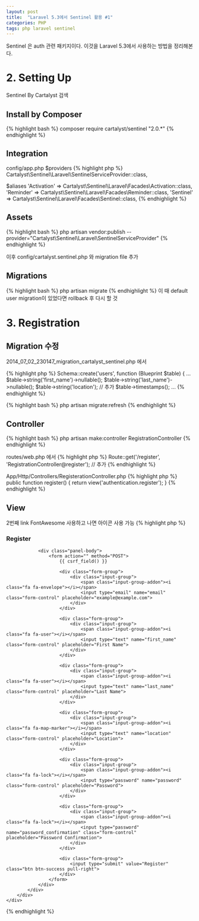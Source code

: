 ```yaml
---
layout: post
title:  "Laravel 5.3에서 Sentinel 활용 #1"
categories: PHP
tags: php laravel sentinel
---
```

Sentinel 은 auth 관련 패키지이다. 이것을 Laravel 5.3에서 사용하는 방법을 정리해본다.

# 2. Setting Up
Sentinel By Cartalyst 검색

## Install by Composer
{% highlight bash %}
composer require cartalyst/sentinel "2.0.*"
{% endhighlight %}

## Integration
config/app.php
$providers
{% highlight php %}
Cartalyst\Sentinel\Laravel\SentinelServiceProvider::class,

$aliases
'Activation' => Cartalyst\Sentinel\Laravel\Facades\Activation::class,
'Reminder'   => Cartalyst\Sentinel\Laravel\Facades\Reminder::class,
'Sentinel'   => Cartalyst\Sentinel\Laravel\Facades\Sentinel::class,
{% endhighlight %}

## Assets
{% highlight bash %}
php artisan vendor:publish --provider="Cartalyst\Sentinel\Laravel\SentinelServiceProvider"
{% endhighlight %}

이후 config/cartalyst.sentinel.php 와 migration file 추가

## Migrations
{% highlight bash %}
php artisan migrate
{% endhighlight %}
이 때 default user migration이 있었다면 rollback 후 다시 할 것

# 3. Registration
## Migration 수정

2014_07_02_230147_migration_cartalyst_sentinel.php 에서

{% highlight php %}
Schema::create('users', function (Blueprint $table) {
...
    $table->string('first_name')->nullable();
    $table->string('last_name')->nullable();
    $table->string('location');     // 추가
    $table->timestamps();
...
{% endhighlight %}

{% highlight bash %}
php artisan migrate:refresh
{% endhighlight %}

## Controller
{% highlight bash %}
php artisan make:controller RegistrationController
{% endhighlight %}

routes/web.php 에서
{% highlight php %}
Route::get('/register', 'RegistrationController@register'); // 추가
{% endhighlight %}

App/Http/Controllers/RegisterationController.php
{% highlight php %}
public function register()
{
    return view('authentication.register');
}
{% endhighlight %}

## View
2번째 link FontAwesome 사용하고 나면 아이콘 사용 가능
{% highlight php %}
<link rel="stylesheet" href="https://maxcdn.bootstrapcdn.com/bootstrap/3.3.7/css/bootstrap.min.css">
<link rel="stylesheet" href="https://maxcdn.bootstrapcdn.com/font-awesome/4.7.0/css/font-awesome.min.css">

<div class="container">
    <div class="row">
        <div class="col-md-6 col-md-offset-3">
            <div class="panel panel-primary">
                <div class="panel-heading">
                    <h3 class="panel-title">Register</h3>
                </div>

                <div class="panel-body">
                    <form action="" method="POST">
                        {{ csrf_field() }}

                        <div class="form-group">
                            <div class="input-group">
                                <span class="input-group-addon"><i class="fa fa-envelope"></i></span>
                                <input type="email" name="email" class="form-control" placeholder="example@example.com">
                            </div>
                        </div>

                        <div class="form-group">
                            <div class="input-group">
                                <span class="input-group-addon"><i class="fa fa-user"></i></span>
                                <input type="text" name="first_name" class="form-control" placeholder="First Name">
                            </div>
                        </div>

                        <div class="form-group">
                            <div class="input-group">
                                <span class="input-group-addon"><i class="fa fa-user"></i></span>
                                <input type="text" name="last_name" class="form-control" placeholder="Last Name">
                            </div>
                        </div>

                        <div class="form-group">
                            <div class="input-group">
                                <span class="input-group-addon"><i class="fa fa-map-marker"></i></span>
                                <input type="text" name="location" class="form-control" placeholder="Location">
                            </div>
                        </div>

                        <div class="form-group">
                            <div class="input-group">
                                <span class="input-group-addon"><i class="fa fa-lock"></i></span>
                                <input type="password" name="password" class="form-control" placeholder="Password">
                            </div>
                        </div>

                        <div class="form-group">
                            <div class="input-group">
                                <span class="input-group-addon"><i class="fa fa-lock"></i></span>
                                <input type="password" name="password_confirmation" class="form-control" placeholder="Password Confirmation">
                            </div>
                        </div>

                        <div class="form-group">
                            <input type="submit" value="Register" class="btn btn-success pull-right">
                        </div>
                    </form>
                </div>
            </div>
        </div>
    </div>
</div>
{% endhighlight %}
